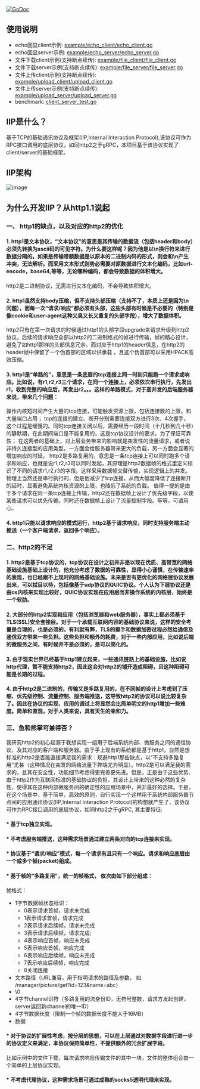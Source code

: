 [![GoDoc](https://godoc.org/github.com/truexf/iip?status.svg)](http://godoc.org/github.com/truexf/iip) 
## 使用说明
* echo回显client示例: [example/echo_client/echo_client.go](https://github.com/truexf/iip/blob/master/example/echo_client/echo_client.go)
* echo回显server示例: [example/echo_server/echo_server.go](https://github.com/truexf/iip/blob/master/example/echo_server/echo_server.go)
* 文件下载client示例(支持断点续传): [example/file_client/file_client.go](https://github.com/truexf/iip/blob/master/example/file_client/file_client.go)
* 文件下载server示例(支持断点续传): [example/file_server/file_server.go](https://github.com/truexf/iip/blob/master/example/file_server/file_server.go)
* 文件上传client示例(支持断点续传): [example/upload_client/upload_client.go](https://github.com/truexf/iip/blob/master/example/upload_client/upload_client.go)
* 文件上传server示例(支持断点续传): [example/upload_server/upload_server.go](https://github.com/truexf/iip/blob/master/example/upload_server/upload_server.go)
* benchmark: [client_server_test.go](https://github.com/truexf/iip/blob/master/client_server_test.go)

## IIP是什么？ 
基于TCP的基础通讯协议及框架(IIP,Internal Interaction Protocol),该协议可作为RPC接口调用的底层协议，如同http2之于gRPC，本项目基于该协议实现了client/server的基础框架。

## IIP架构 
 ![image](https://github.com/truexf/iip/blob/master/iip.jpg)

## 为什么开发IIP？从http1.1说起

### 一、 http1的缺点，以及对应的http2的优化

#### 1. http1是文本协议，“文本协议”的意思是其传输的数据流（包括header和body）必须先转换为ascii码的可见字符。为什么要这样呢？因为他是以\n换行符来进行数据分隔的。如果是传输带额数据是以原本的二进制内码的形式，则会和\n产生冲突，无法解析。而采用文本形式则势必需要对原数据进行文本化编码，比如url-encode，base64,等等，无论哪种编码，都会导致数据的体积增大。
http2是二进制协议，无需进行文本化编码，不会导致体积增大。


#### 2. http1虽然支持body压缩，但不支持头部压缩（支持不了，本质上还是因为\n问题），而每一次“请求/响应”都必须有头部，这些头部有时候是不必要的（特别是像cookie和user-agent这种又臭又长又重复的头部字段），增大了数据体积。
http2只有在第一次请求的时候通过http1的头部字段upgrade来请求升级到http2协议，后续的请求响应全部以http2的二进制格式的帧进行传输，帧的精心设计，避免了如http1那样的头部信息冗余。而对应于http1的header信息，在http2的header帧中保留了一个伪首部的区域以供承载 ，且这个伪首部可以采用HPACK高效压缩。

#### 3. http1是“单路的”，意思是一条底层的tcp连接上同一时刻只能跑一个请求或响应。比如说，有r1,r2,r3三个请求，在同一个连接上，必须依次串行执行，先发出r1，收到完整的响应后，再发出r2。。。这样的单路模式，对于高并发的后端服务器来说，带来几个问题：
操作内核短时间产生大量的tcp连接，可能触发资源上限，包括连接数的上限，和大量端口占用；
tcp的连接的建立、断开分别需要连接双方进行3次、4次握手，这个过程是缓慢的。同时tcp连接关闭以后，需要经历一段时间（十几秒到几十秒）的静默期，在此期间端口是不能复用的，这是tcp协议设计的要求，为了保证可靠性；
在这两者的基础上，对上层业务带来的影响就是突发性的流量请求，或者说非持久连接型的应用类型，一方面会给服务器带来更大的负载，另一方面会显著的增加响应的时延。
http2是多路复用的，意思是一条tcp连接上可以同时跑多个请求和响应，也就是说r1,r2,r3可以同时发起，其原理是http2数据帧的格式里定义标识了不同的请求r1,r2,r3的字段。这样采用数据帧交替传输，实现逻辑上的并发。物理上当然还是串行执行的，但是他减少了tcp连接，从而大幅度降低了连接断开的延时，显著避免系统内核资源的上限，也降低了系统的负载。
值得一提的是由于多个请求在同一条tcp连接上传输，http2还在数据帧上设计了优先级字段，以使某些请求可以优先传输。同时还在数据帧上设计了流量控制字段。等等，可谓用心。

#### 4. http1只能以请求响应的模式运行，http2基于请求响应，同时支持服务端主动推送（一个客户端请求，返回多个响应）。

### 二、http2的不足

#### 1. http2是基于tcp协议的，tcp协议在设计之初并非是以现在优质、高带宽的网络基础设施基础上设计的，他充分考虑了数据的可靠性，显得小心谨慎，在传输速率的表现，也已经跟不上现时的网络基础设施。未来是否有更优化的网络层协议发展出来，可以拭目以待，包括像基于udp协议的QUIC协议。个人认为下层协议还是由os内核来实现比较好，QUIC协议实现在应用层而非操作系统的内核层，始终是一个软肋。

#### 2. 大部分的http2实现和应用（包括浏览器和web服务器），事实上都必须基于TLS(SSL)安全套接层。对于一个承载互联网内容的基础协议来说，这样的安全考量是合理的，也是必须的。有利就有弊，TLS的握手和数据加密过程必然给通信及通信双方带来一些负担。这些负担和额外的耗费，对于一些内部应用，比如说后端的微服务之间，有时候并不是必须的，是可以简化的。

#### 3. 由于现实世界已经基于http1建立起来，一些通讯链路上的基础设施，比如说http代理，暂不能支持http2，因此这会对http2的铺开造成阻碍，且这种阻碍可能是长期的过程。

#### 4. 由于http2是二进制的，传输又是多路复用的，在不同帧的设计上考虑到了压缩、优先级控制、流量控制、服务端推送，这导致http2的协议可以说比较复杂了。因此在协议的实现、应用的调试上将显然会比简单明文的http1增加一些难度。简单和直观，对于人类来说，具有天生的亲和力。

### 三、鱼和熊掌可兼得否？
我研究http2的初心起源于我想实现一组用于后端系统内部、微服务之间的通信协议，及其对应的客户端和服务器。由于手上现有的系统都是基于http1，自然是想标准的http2是否能直接满足我的需求：规避http1那些缺点，以“不支持多路复用”尤甚（这种情况在突发的网络流量下弊端尤为明显）。http2是可以满足我的需求的，且其在安全性，功能细节考虑得更完善更先进。但是，正是由于这些优势、由于http2作为互联网标准的基础协议的负担，其设计上带来的这种必然的复杂性，使得其在这种内部微服务间的确定性的应用场景中，并非最好的选择。于是，在这个场景中，基于简单，高效的原则，自行实现一个这样用于系统内部服务器节点间的应用通讯协议(IIP,Internal Interaction Protocol)的构想就产生了，该协议可作为RPC接口调用的底层协议，如同http2之于gRPC, 其主要特征:
#### * 基于tcp独立实现。
#### * 不考虑服务端推送，这种需求场景通过建立两条对向的tcp连接来实现。
#### * 协议基于“请求/响应”模式，每一个请求有且只有一个响应。请求和响应底层由一个或多个帧(packet)组成。
#### * 基于帧的“多路复用”，统一的帧格式， 依次由如下部分组成：
帧格式：
* 1字节数据帧状态标识：
	* 0表示请求首帧，请求未完成
	* 1表示请求首帧，请求完成
	* 2表示请求后续帧，请求未完成
	* 3表示请求后续帧，请求完成;
	* 4表示响应首帧，响应未完成
	* 5表示响应首帧，响应完成
	* 6表示响应后续帧，响应未完成
	* 7表示响应后续帧，响应完成
	* 8关闭连接
* 文本路径（URL兼容，用于指明请求的路径及参数， 如 /manager/picture/get?id=123&name=abc）
* \0
* 4字节channel识符（多路复用的流身份ID，无符号整数，请求方发起创建，server返回新channel的唯一ID）
* 4字节数据长度（限制一个帧的数据长度不能大于16MB）
* 数据
#### * 对于协议的扩展性考虑，按分层的思想，可以在上层通过对数据字段进行进一步的协议定义来满足，本协议保持简单性，不提供额外的冗余扩展字段。
比如示例中的文件下载，每次请求响应传输文件的其中一块，文件的整体组合由一个简单的上层协议实现。
#### * 不考虑代理协议，这种需求场景可通过成熟的socks5透明代理来实现。






